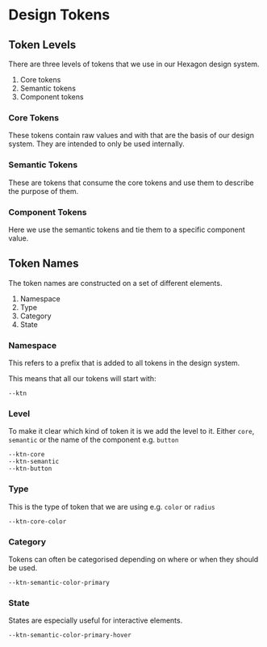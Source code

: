 # Design Tokens

## Token Levels

There are three levels of tokens that we use in our Hexagon design system.

1. Core tokens
2. Semantic tokens
3. Component tokens

### Core Tokens

These tokens contain raw values and with that are the basis of our design system.
They are intended to only be used internally.

### Semantic Tokens

These are tokens that consume the core tokens and use them to describe the purpose of them.

### Component Tokens

Here we use the semantic tokens and tie them to a specific component value.

## Token Names

The token names are constructed on a set of different elements.

1. Namespace
2. Type
3. Category
4. State

### Namespace

This refers to a prefix that is added to all tokens in the design system.

This means that all our tokens will start with:

```
--ktn
```

### Level

To make it clear which kind of token it is we add the level to it. Either `core`, `semantic` or the name of the component e.g. `button`

```
--ktn-core
--ktn-semantic
--ktn-button
```

### Type

This is the type of token that we are using e.g. `color` or `radius`

```
--ktn-core-color
```

### Category

Tokens can often be categorised depending on where or when they should be used.

```
--ktn-semantic-color-primary
```

### State

States are especially useful for interactive elements.

```
--ktn-semantic-color-primary-hover
```
